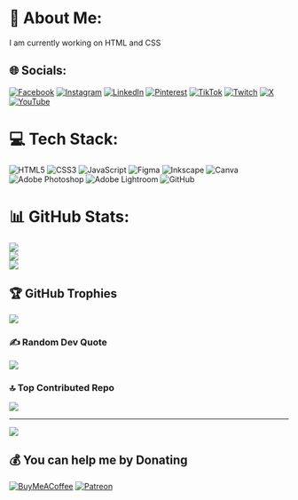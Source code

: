# 💫 About Me:
I am currently working on HTML and CSS <br>


## 🌐 Socials:
[![Facebook](https://img.shields.io/badge/Facebook-%231877F2.svg?logo=Facebook&logoColor=white)](https://facebook.com/AstrayYouth) [![Instagram](https://img.shields.io/badge/Instagram-%23E4405F.svg?logo=Instagram&logoColor=white)](https://instagram.com/astrayyouthofficial) [![LinkedIn](https://img.shields.io/badge/LinkedIn-%230077B5.svg?logo=linkedin&logoColor=white)](https://linkedin.com/in/AstrayYouth) [![Pinterest](https://img.shields.io/badge/Pinterest-%23E60023.svg?logo=Pinterest&logoColor=white)](https://pinterest.com/AstrayYouth) [![TikTok](https://img.shields.io/badge/TikTok-%23000000.svg?logo=TikTok&logoColor=white)](https://tiktok.com/@AstrayYouth) [![Twitch](https://img.shields.io/badge/Twitch-%239146FF.svg?logo=Twitch&logoColor=white)](https://twitch.tv/AstrayYouth) [![X](https://img.shields.io/badge/X-black.svg?logo=X&logoColor=white)](https://x.com/AstrayYouth) [![YouTube](https://img.shields.io/badge/YouTube-%23FF0000.svg?logo=YouTube&logoColor=white)](https://youtube.com/@AstrayYouth) 

# 💻 Tech Stack:
![HTML5](https://img.shields.io/badge/html5-%23E34F26.svg?style=for-the-badge&logo=html5&logoColor=white) ![CSS3](https://img.shields.io/badge/css3-%231572B6.svg?style=for-the-badge&logo=css3&logoColor=white) ![JavaScript](https://img.shields.io/badge/javascript-%23323330.svg?style=for-the-badge&logo=javascript&logoColor=%23F7DF1E) ![Figma](https://img.shields.io/badge/figma-%23F24E1E.svg?style=for-the-badge&logo=figma&logoColor=white) ![Inkscape](https://img.shields.io/badge/Inkscape-e0e0e0?style=for-the-badge&logo=inkscape&logoColor=080A13) ![Canva](https://img.shields.io/badge/Canva-%2300C4CC.svg?style=for-the-badge&logo=Canva&logoColor=white) ![Adobe Photoshop](https://img.shields.io/badge/adobe%20photoshop-%2331A8FF.svg?style=for-the-badge&logo=adobe%20photoshop&logoColor=white) ![Adobe Lightroom](https://img.shields.io/badge/Adobe%20Lightroom-31A8FF.svg?style=for-the-badge&logo=Adobe%20Lightroom&logoColor=white) ![GitHub](https://img.shields.io/badge/github-%23121011.svg?style=for-the-badge&logo=github&logoColor=white)
# 📊 GitHub Stats:
![](https://github-readme-stats.vercel.app/api?username=AstrayYouth&theme=dark&hide_border=false&include_all_commits=false&count_private=false)<br/>
![](https://github-readme-streak-stats.herokuapp.com/?user=AstrayYouth&theme=dark&hide_border=false)<br/>
![](https://github-readme-stats.vercel.app/api/top-langs/?username=AstrayYouth&theme=dark&hide_border=false&include_all_commits=false&count_private=false&layout=compact)

## 🏆 GitHub Trophies
![](https://github-profile-trophy.vercel.app/?username=AstrayYouth&theme=transparent&no-frame=true&no-bg=false&margin-w=4)

### ✍️ Random Dev Quote
![](https://quotes-github-readme.vercel.app/api?type=horizontal&theme=light)

### 🔝 Top Contributed Repo
![](https://github-contributor-stats.vercel.app/api?username=AstrayYouth&limit=5&theme=default&combine_all_yearly_contributions=true)

---
[![](https://visitcount.itsvg.in/api?id=AstrayYouth&icon=2&color=0)](https://visitcount.itsvg.in)

  ## 💰 You can help me by Donating
  [![BuyMeACoffee](https://img.shields.io/badge/Buy%20Me%20a%20Coffee-ffdd00?style=for-the-badge&logo=buy-me-a-coffee&logoColor=black)](https://buymeacoffee.com/AstrayYouth) [![Patreon](https://img.shields.io/badge/Patreon-F96854?style=for-the-badge&logo=patreon&logoColor=white)](https://patreon.com/AstrayYouth) 

  
<!-- Proudly created with GPRM ( https://gprm.itsvg.in ) -->
